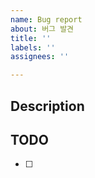 ```yaml
---
name: Bug report
about: 버그 발견
title: ''
labels: ''
assignees: ''

---
```


## Description

## TODO
- [ ]
